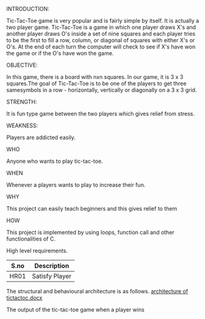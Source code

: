 
INTRODUCTION:

Tic-Tac-Toe game is very popular and is fairly simple by itself. It is actually a two player game. Tic-Tac-Toe is a game in which one player draws X's and another player draws O's inside a set of nine squares and each player tries to be the first to fill a row, column, or diagonal of squares with either X's or O's. At the end of each turn the computer will check to see if X's have won the game or if the O's have won the game.
         
OBJECTIVE:

In this game, there is a board with nxn squares. In our game, it is 3 x 3 squares.The goal of Tic-Tac-Toe is to be one of the players to get three samesymbols in a row - horizontally, vertically or diagonally  on a 3 x 3 grid.  
          
STRENGTH:

It is fun type game between the two players which gives relief from stress.
         
WEAKNESS:

Players are addicted easily.
         
WHO

Anyone who wants to play tic-tac-toe.

WHEN

Whenever a players wants to play to increase their fun.

WHY

This project can easily teach beginners and this gives relief to them

HOW

This project is implemented by using loops, function call and other functionalities of C.


High level requirements.
     
S.no  |   Description
------|---------------------
HR01  |   Satisfy Player
         
The structural and behavioural architecture is as follows.
[architecture of tictactoc.docx](https://github.com/divyaspandu/Stepin_tictoctoe/files/7126042/architecture.of.tictactoc.docx)

The output of the tic-tac-toe game when a player wins

